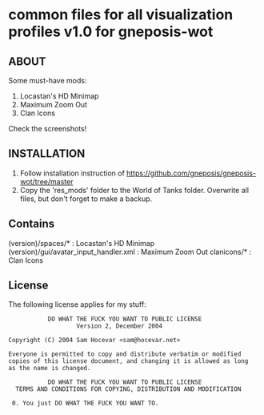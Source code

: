 common files for all visualization profiles v1.0 for gneposis-wot
=================================================================

ABOUT
-----

Some must-have mods:

1. Locastan's HD Minimap
2. Maximum Zoom Out
3. Clan Icons

Check the screenshots!

INSTALLATION
------------
1. Follow installation instruction of <https://github.com/gneposis/gneposis-wot/tree/master>
2. Copy the 'res_mods' folder to the World of Tanks folder. Overwrite all files, but don't forget to make a backup.

Contains
--------
(version)/spaces/* : Locastan's HD Minimap
(version)/gui/avatar_input_handler.xml : Maximum Zoom Out
clanicons/* : Clan Icons

License
-------
The following license applies for my stuff:

               DO WHAT THE FUCK YOU WANT TO PUBLIC LICENSE
                       Version 2, December 2004
   
    Copyright (C) 2004 Sam Hocevar <sam@hocevar.net>
   
    Everyone is permitted to copy and distribute verbatim or modified
    copies of this license document, and changing it is allowed as long
    as the name is changed.
   
               DO WHAT THE FUCK YOU WANT TO PUBLIC LICENSE
      TERMS AND CONDITIONS FOR COPYING, DISTRIBUTION AND MODIFICATION
   
     0. You just DO WHAT THE FUCK YOU WANT TO. 